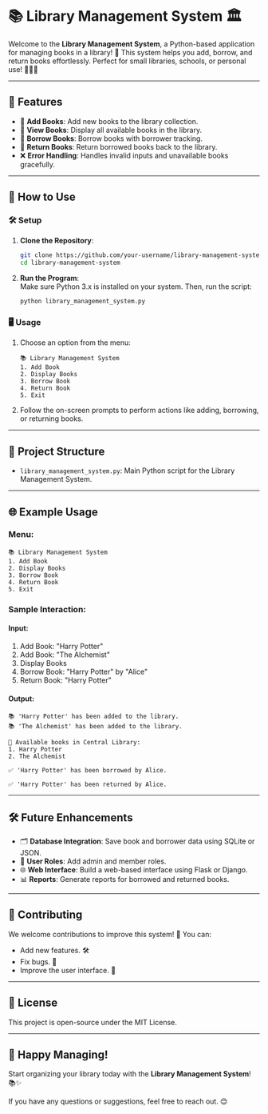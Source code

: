 # 📚 Library Management System 🏛️  

Welcome to the **Library Management System**, a Python-based application for managing books in a library! 🎉 This system helps you add, borrow, and return books effortlessly. Perfect for small libraries, schools, or personal use! 🧑‍💻📖  

---

## 🌟 Features  
- 📝 **Add Books**: Add new books to the library collection.  
- 📖 **View Books**: Display all available books in the library.  
- 🤝 **Borrow Books**: Borrow books with borrower tracking.  
- 🔄 **Return Books**: Return borrowed books back to the library.  
- ❌ **Error Handling**: Handles invalid inputs and unavailable books gracefully.  

---

## 🚀 How to Use  

### 🛠️ Setup  
1. **Clone the Repository**:  
   ```bash  
   git clone https://github.com/your-username/library-management-system.git  
   cd library-management-system  
   ```  

2. **Run the Program**:  
   Make sure Python 3.x is installed on your system. Then, run the script:  
   ```bash  
   python library_management_system.py  
   ```  

### 🖥️ Usage  
1. Choose an option from the menu:  
   ```
   📚 Library Management System  
   1. Add Book  
   2. Display Books  
   3. Borrow Book  
   4. Return Book  
   5. Exit  
   ```  
2. Follow the on-screen prompts to perform actions like adding, borrowing, or returning books.  

---

## 📂 Project Structure  
- `library_management_system.py`: Main Python script for the Library Management System.  

---

## 🌐 Example Usage  

### Menu:  
```
📚 Library Management System  
1. Add Book  
2. Display Books  
3. Borrow Book  
4. Return Book  
5. Exit  
```  

### Sample Interaction:  
#### Input:  
1. Add Book: "Harry Potter"  
2. Add Book: "The Alchemist"  
3. Display Books  
4. Borrow Book: "Harry Potter" by "Alice"  
5. Return Book: "Harry Potter"  

#### Output:  
```
📚 'Harry Potter' has been added to the library.  
📚 'The Alchemist' has been added to the library.  

📖 Available books in Central Library:  
1. Harry Potter  
2. The Alchemist  

✅ 'Harry Potter' has been borrowed by Alice.  

✅ 'Harry Potter' has been returned by Alice.  
```  

---

## 🛠️ Future Enhancements  
- 🗂️ **Database Integration**: Save book and borrower data using SQLite or JSON.  
- 👥 **User Roles**: Add admin and member roles.  
- 🌐 **Web Interface**: Build a web-based interface using Flask or Django.  
- 📊 **Reports**: Generate reports for borrowed and returned books.  

---

## 🤝 Contributing  
We welcome contributions to improve this system! 🌟 You can:  
- Add new features. 🛠️  
- Fix bugs. 🐛  
- Improve the user interface. 🎨  

---

## 📜 License  
This project is open-source under the MIT License.  

---

## 🎉 Happy Managing!  
Start organizing your library today with the **Library Management System**! 📚✨  

If you have any questions or suggestions, feel free to reach out. 😊

